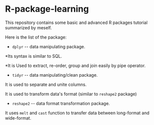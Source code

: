 # R-package-learning
This repository contains some basic and advanced R packages tutorial summarized by meself.

Here is the list of the package:
  * `dplyr` -- data manipulating package. 
  
   *Its syntax is similar to SQL. 
  
   *It is Used to extract, re-order, group and join easily by pipe operator.
             
  * `tidyr` -- data manipulating/clean package.
  
  It is used to separate and unite columns.
  
  It is used to transform data's format (similar to `reshape2` package)
   
  * `reshape2` -- data format transformation package.
  
  It uses `melt` and `cast` function to transfer data between long-format and wide-format.
                
